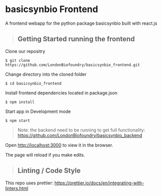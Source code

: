 # basicsynbio Frontend

A frontend webapp for the python package basicsynbio built with react.js

> ## Getting Started running the frontend

Clone our repositry

`$ git clone https://github.com/LondonBiofoundry/basicsynbio_frontend.git`

Change directory into the cloned folder

`$ cd basicsynbio_frontend`

Install frontend dependencies located in package.json

`$ npm install`

Start app in Development mode

`$ npm start`

> Note: the backend need to be running to get full functionality: https://github.com/LondonBiofoundry/basicsynbio_backend

Open [http://localhost:3000](http://localhost:3000) to view it in the browser.

The page will reload if you make edits.

> ## Linting / Code Style

This repo uses prettier: https://prettier.io/docs/en/integrating-with-linters.html

